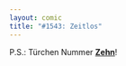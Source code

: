 ```yaml
---
layout: comic
title: "#1543: Zeitlos"
---
```


P.S.: Türchen Nummer <a href="http://www.fonflatter.de/advent09"><strong>Zehn</strong></a>!
